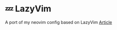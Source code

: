 # 💤 LazyVim

A port of my neovim config based on LazyVim
[Article](https://kmckelvin.com/blog/2024/06/lazyvim-stable-productivity-with-neovim/)
